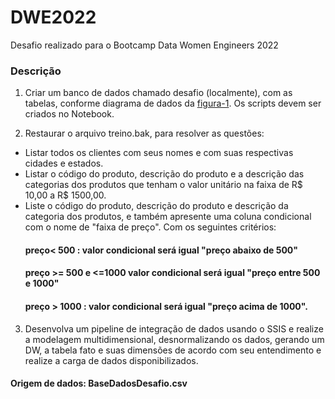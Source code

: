 # DWE2022
Desafio realizado para o Bootcamp Data Women Engineers 2022

### Descrição

1. Criar um banco de dados chamado desafio (localmente), com as tabelas, conforme diagrama de dados da [figura-1](../Exercicio_01/figura-01.jpg). Os scripts devem ser criados no Notebook.

2. Restaurar o arquivo treino.bak, para resolver as questões:
- Listar todos os clientes com seus nomes e com suas respectivas cidades e estados.
- Listar o código do produto, descrição do produto e a descrição das categorias dos produtos que tenham o valor unitário na faixa de R$ 10,00 a R$ 1500,00.
- Liste o código do produto, descrição do produto e descrição da categoria dos produtos, e também apresente uma coluna condicional com o nome de "faixa de preço". Com os seguintes critérios:
  #### preço< 500 : valor condicional será igual "preço abaixo de 500"
  #### preço >= 500 e <=1000 valor condicional será igual "preço entre 500 e 1000"
  #### preço > 1000 : valor condicional será igual "preço acima de 1000".
3. Desenvolva um pipeline de integração de dados usando o SSIS e realize a modelagem multidimensional, desnormalizando os dados, gerando um DW, a tabela fato e suas dimensões de acordo com seu entendimento e realize a carga de dados disponibilizados.
#### Origem de dados: BaseDadosDesafio.csv

